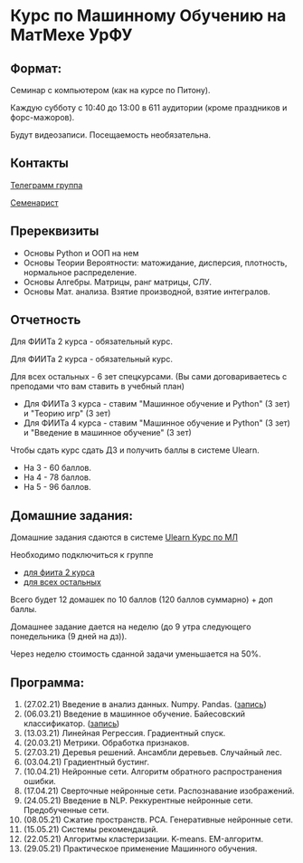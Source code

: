 # Курс по Машинному Обучению на МатМехе УрФУ

## Формат:
Семинар с компьютером (как на курсе по Питону).
 
Каждую субботу с 10:40 до 13:00 в 611 аудитории (кроме праздников и форс-мажоров).

Будут видеозаписи. Посещаемость необязательна.

## Контакты
[Телеграмм группа](https://t.me/mlcourse2021)

[Семенарист](https://t.me/samstikhin)

## Пререквизиты
* Основы Python и ООП на нем
* Основы Теории Вероятности: матожидание, дисперсия, плотность, нормальное распределение.
* Основы Алгебры. Матрицы, ранг матрицы, СЛУ.
* Основы Мат. анализа. Взятие производной, взятие интегралов.

## Отчетность
Для ФИИТа 2 курса - обязательный курс.

Для ФИИТа 2 курса - обязательный курс.

Для всех остальных - 6 зет спецкурсами. (Вы сами договариваетесь с преподами что вам ставить в учебный план)

* Для ФИИТа 3 курса - ставим "Машинное обучение и Python" (3 зет) и "Теорию игр" (3 зет)
* Для ФИИТа 4 курса - ставим "Машинное обучение и Python" (3 зет) и "Введение в машинное обучение" (3 зет)

Чтобы сдать курс сдать ДЗ и получить баллы в системе Ulearn.
* На 3 - 60 баллов.
* На 4 - 78 баллов.
* На 5 - 96 баллов.


## Домашние задания:
Домашние задания сдаются в системе [Ulearn Курс по МЛ](https://ulearn.me/Course/ml)

Необходимо подключиться к группе 
* [для фиита 2 курса](https://ulearn.me/Account/JoinGroup?hash=9c29217b-267e-431d-9613-ac547240ca5b)
* [для всех остальных ](https://ulearn.me/Account/JoinGroup?hash=4ccd2c40-34b9-4c0d-8ea5-d20e3c15082f)

Всего будет 12 домашек по 10 баллов (120 баллов суммарно) + доп баллы.

Домашнее задание дается на неделю (до 9 утра следующего понедельника (9 дней на дз)).

Через неделю стоимость сданной задачи уменьшается на 50%.



## Программа:
1.  (27.02.21) Введение в анализ данных. Numpy. Pandas. ([запись](https://youtu.be/wRLXT8ne4VM))
2.  (06.03.21) Введение в машинное обучение. Байесовский  классификатор. ([запись](https://youtu.be/SvvSN76-tcg))
3.  (13.03.21) Линейная Регрессия. Градиентный спуск.
4.  (20.03.21) Метрики. Обработка признаков.
5.  (27.03.21) Деревья решений. Ансамбли деревьев. Случайный лес. 
6.  (03.04.21) Градиентный бустинг. 
7.  (10.04.21) Нейронные сети. Алгоритм обратного распространения ошибки.
8.  (17.04.21) Сверточные нейронные сети. Распознавание изображений.
9.  (24.05.21) Введение в NLP. Реккурентные нейронные сети. Предобученные сети.
10. (08.05.21) Сжатие пространств. PCA. Генеративные нейронные сети.
11. (15.05.21) Системы рекомендаций. 
12. (22.05.21) Алгоритмы кластеризации. K-means. EM-алгоритм.
13. (29.05.21) Практическое применение Машинного обучения.
